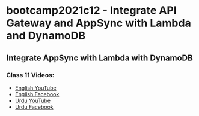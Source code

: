 # bootcamp2021c12 - Integrate API Gateway and AppSync with Lambda and DynamoDB

## Integrate AppSync with Lambda with DynamoDB

### Class 11 Videos:

- [English YouTube](https://www.youtube.com/watch?v=m1ufBAiW4DU&ab_channel=CertifiedUnicornDeveloper)
- [English Facebook](https://www.facebook.com/fb.anees.ahmed/videos/624498375622116)
- [Urdu YouTube](https://www.youtube.com/watch?v=6T7QhbskrC4&ab_channel=CertifiedUnicornDeveloperinUrdu)
- [Urdu Facebook](https://www.facebook.com/Ai.SirQasim/videos/2948723565388425)
